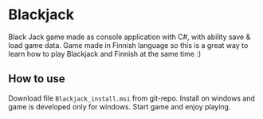 # Blackjack

Black Jack game made as console application with C#, with ability save &amp; load game data. Game made in Finnish language
so this is a great way to learn how to play Blackjack and Finnish at the same time :)

## How to use

Download file `Blackjack_install.msi` from git-repo. Install on windows and game is developed only for windows. Start game and enjoy playing.
